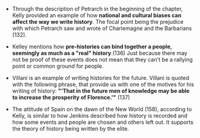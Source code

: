 - Through the description of Petrarch in the beginning of the chapter, Kelly provided an example of how **national and cultural biases can affect the way we write history**. The focal point being the prejudice with which Petrarch saw and wrote of Charlemagne and the Barbarians (132).

- Kelley mentions how **pre-histories can bind together a people, seemingly as much as a "real" history**.(136) Just because there may not be proof of these events does not mean that they can't be a rallying point or common ground for people.

- Villani is an example of writing histories for the future. Villani is quoted with the following phrase, that provide us with one of the motives for his writing of history: **"'That in the future men of knowledge may be able to increase the prosperity of Florence.'"** (137)

- The attitude of Spain on the dawn of the New World (158), according to Kelly, is similar to how Jenkins described how history is recorded and how some events and people are chosen and others left out. It supports the theory of history being written by the elite.
